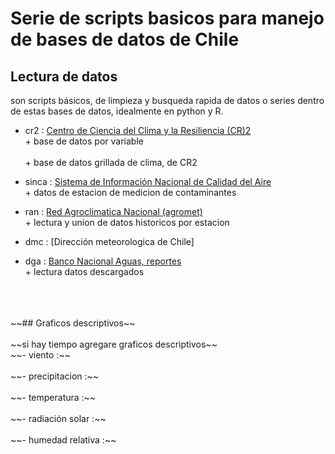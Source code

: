 
# Serie de scripts basicos para manejo de bases de datos de Chile

## Lectura de datos
son scripts básicos, de limpieza y busqueda rapida de datos o series dentro de
estas bases de datos, idealmente en python y R.<br/>


* cr2     : [Centro de Ciencia del Clima y la Resiliencia (CR)2](http://www.cr2.cl)
           <br>+ base de datos por variable<br/>
           <br>+ base de datos grillada de clima, de CR2<br/>

* sinca   : [Sistema de Información Nacional de Calidad del Aire](https://sinca.mma.gob.cl/)
           <br>+ datos de estacion de medicion de contaminantes<br/>

* ran     : [Red Agroclimatica Nacional (agromet)](http://www.agromet.cl)
           <br>+ lectura y union de datos historicos por estacion<br/>

* dmc     : [Dirección meteorologica de Chile]

* dga     : [Banco Nacional Aguas, reportes](http://snia.dga.cl/BNAConsultas/reportes)
           <br>+ lectura datos descargados<br/>

<br>
<br/>
<br>~~## Graficos descriptivos~~<br/>
<br>~~si hay tiempo agregare graficos descriptivos~~
<br>~~- viento            :~~<br/>
<br>~~- precipitacion     :~~<br/>
<br>~~- temperatura       :~~<br/>
<br>~~- radiación solar   :~~<br/>
<br>~~- humedad relativa  :~~<br/>
